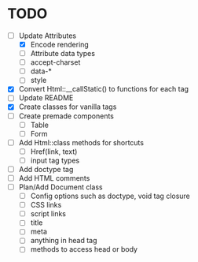 # TODO

- [ ] Update Attributes
  - [x] Encode rendering
  - [ ] Attribute data types
  - [ ] accept-charset
  - [ ] data-*
  - [ ] style
- [x] Convert Html::__callStatic() to functions for each tag
- [ ] Update README
- [x] Create classes for vanilla tags
- [ ] Create premade components
  - [ ] Table
  - [ ] Form
- [ ] Add Html::class methods for shortcuts
  - [ ] Href(link, text)
  - [ ] input tag types
- [ ] Add doctype tag
- [ ] Add HTML comments
- [ ] Plan/Add Document class
  - [ ] Config options such as doctype, void tag closure
  - [ ] CSS links
  - [ ] script links
  - [ ] title
  - [ ] meta
  - [ ] anything in head tag
  - [ ] methods to access head or body